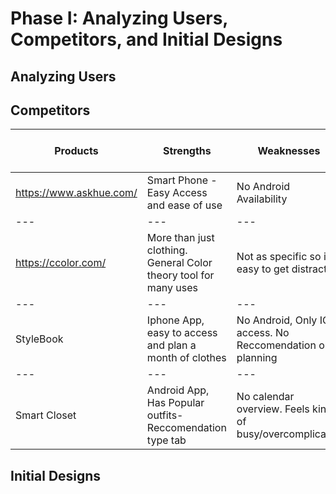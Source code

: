 # Phase I: Analyzing Users, Competitors, and Initial Designs

## Analyzing Users

## Competitors
| Products | Strengths | Weaknesses | Quality Level(1-10) | Price/Cost | Platform |
| --- | --- | --- | --- | --- | --- |
| https://www.askhue.com/ | Smart Phone - Easy Access and ease of use | No Android Availability | 9 | Free | IOS |
| --- | --- | --- | --- | --- | --- |
| https://ccolor.com/ | More than just clothing. General Color theory tool for many uses | Not as specific so its easy to get distracted | 8 | Free | IOS |
| --- | --- | --- | --- | --- | --- |
| StyleBook | Iphone App, easy to access and plan a month of clothes | No Android, Only IOS access. No Reccomendation only planning | 8-9 | $3.99 | IOS |
| --- | --- | --- | --- | --- | --- |
| Smart Closet | Android App, Has Popular outfits-Reccomendation type tab | No calendar overview. Feels kind of busy/overcomplicated | 7-8 | Free | Android/IOS |
## Initial Designs
